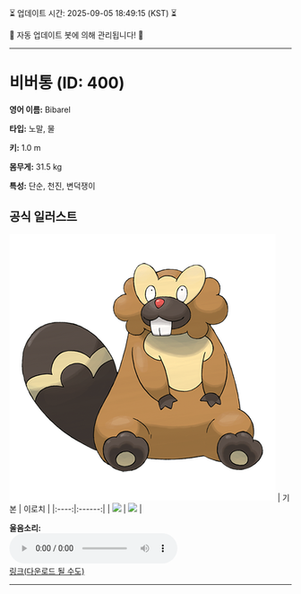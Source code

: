 
⏳ 업데이트 시간: 2025-09-05 18:49:15 (KST) ⏳

🤖 자동 업데이트 봇에 의해 관리됩니다! 🤖

---

# 비버통 (ID: 400)
**영어 이름:** Bibarel

**타입:** 노말, 물

**키:** 1.0 m

**몸무게:** 31.5 kg

**특성:** 단순, 천진, 변덕쟁이

## 공식 일러스트
![](https://raw.githubusercontent.com/PokeAPI/sprites/master/sprites/pokemon/other/official-artwork/400.png)
| 기본 | 이로치 |
|:----:|:------:|
| <img src="http://play.pokemonshowdown.com/sprites/ani/bibarel.gif" width="200"> | <img src="http://play.pokemonshowdown.com/sprites/ani-shiny/bibarel.gif" width="200"> |

**울음소리:**<br><audio controls src="https://raw.githubusercontent.com/PokeAPI/cries/main/cries/pokemon/latest/400.ogg"></audio><br> [링크(다운로드 될 수도)](https://raw.githubusercontent.com/PokeAPI/cries/main/cries/pokemon/latest/400.ogg)


---
